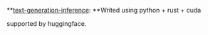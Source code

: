 
**[text-generation-inference](https://github.com/huggingface/text-generation-inference): **Writed using python + rust + cuda

supported by huggingface.
